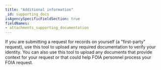```yaml
---
title: "Additional information"
_id: supporting_docs
isAgencySpecificFieldSection: true
fieldNames:
- attachments_supporting_documentation
---
```

If you are submitting a request for records on yourself
(a <span data-term="first-party request">"first-party"</span>
request), use this tool to upload any
required documentation  to verify your identity.
You can also use this tool to upload any documents
that provide context for your request or that could
help FOIA personnel process your FOIA request.
